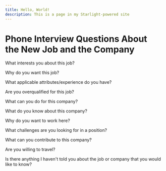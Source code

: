 ```yaml
---
title: Hello, World!
description: This is a page in my Starlight-powered site
---
```


# Phone Interview Questions About the New Job and the Company

What interests you about this job?

Why do you want this job?

What applicable attributes/experience do you have?

Are you overqualified for this job?

What can you do for this company?

What do you know about this company?

Why do you want to work here?

What challenges are you looking for in a position?

What can you contribute to this company?

Are you willing to travel?

Is there anything I haven't told you about the job or company that you would like to know?
